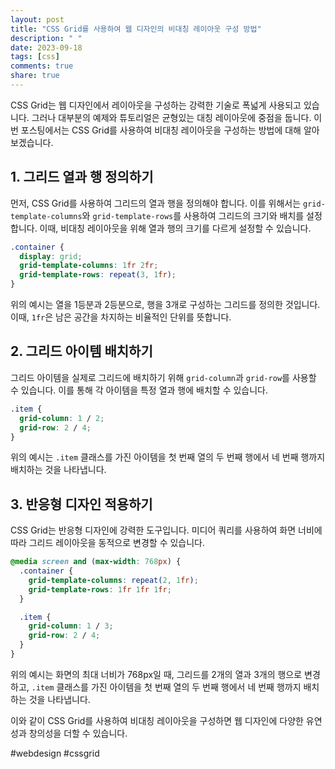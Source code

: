 ```yaml
---
layout: post
title: "CSS Grid를 사용하여 웹 디자인의 비대칭 레이아웃 구성 방법"
description: " "
date: 2023-09-18
tags: [css]
comments: true
share: true
---
```


CSS Grid는 웹 디자인에서 레이아웃을 구성하는 강력한 기술로 폭넓게 사용되고 있습니다. 그러나 대부분의 예제와 튜토리얼은 균형있는 대칭 레이아웃에 중점을 둡니다. 이번 포스팅에서는 CSS Grid를 사용하여 비대칭 레이아웃을 구성하는 방법에 대해 알아보겠습니다.

## 1. 그리드 열과 행 정의하기
먼저, CSS Grid를 사용하여 그리드의 열과 행을 정의해야 합니다. 이를 위해서는 `grid-template-columns`와 `grid-template-rows`를 사용하여 그리드의 크기와 배치를 설정합니다. 이때, 비대칭 레이아웃을 위해 열과 행의 크기를 다르게 설정할 수 있습니다.

```css
.container {
  display: grid;
  grid-template-columns: 1fr 2fr;
  grid-template-rows: repeat(3, 1fr);
}
```

위의 예시는 열을 1등분과 2등분으로, 행을 3개로 구성하는 그리드를 정의한 것입니다. 이때, `1fr`은 남은 공간을 차지하는 비율적인 단위를 뜻합니다.

## 2. 그리드 아이템 배치하기
그리드 아이템을 실제로 그리드에 배치하기 위해 `grid-column`과 `grid-row`를 사용할 수 있습니다. 이를 통해 각 아이템을 특정 열과 행에 배치할 수 있습니다.

```css
.item {
  grid-column: 1 / 2;
  grid-row: 2 / 4;
}
```

위의 예시는 `.item` 클래스를 가진 아이템을 첫 번째 열의 두 번째 행에서 네 번째 행까지 배치하는 것을 나타냅니다.

## 3. 반응형 디자인 적용하기
CSS Grid는 반응형 디자인에 강력한 도구입니다. 미디어 쿼리를 사용하여 화면 너비에 따라 그리드 레이아웃을 동적으로 변경할 수 있습니다.

```css
@media screen and (max-width: 768px) {
  .container {
    grid-template-columns: repeat(2, 1fr);
    grid-template-rows: 1fr 1fr 1fr;
  }

  .item {
    grid-column: 1 / 3;
    grid-row: 2 / 4;
  }
}
```

위의 예시는 화면의 최대 너비가 768px일 때, 그리드를 2개의 열과 3개의 행으로 변경하고, `.item` 클래스를 가진 아이템을 첫 번째 열의 두 번째 행에서 네 번째 행까지 배치하는 것을 나타냅니다.

이와 같이 CSS Grid를 사용하여 비대칭 레이아웃을 구성하면 웹 디자인에 다양한 유연성과 창의성을 더할 수 있습니다.

#webdesign #cssgrid
